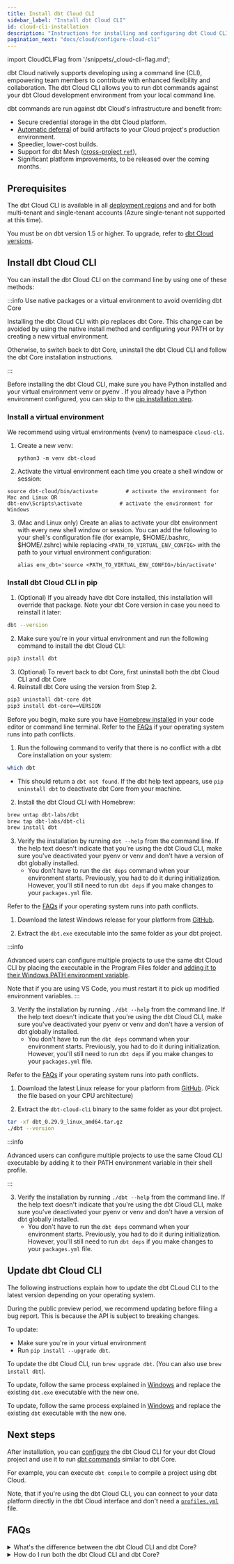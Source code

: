 ```yaml
---
title: Install dbt Cloud CLI 
sidebar_label: "Install dbt Cloud CLI"
id: cloud-cli-installation
description: "Instructions for installing and configuring dbt Cloud CLI"
pagination_next: "docs/cloud/configure-cloud-cli"
---
```


import CloudCLIFlag from '/snippets/_cloud-cli-flag.md';

<CloudCLIFlag/>


dbt Cloud natively supports developing using a command line (CLI), empowering team members to contribute with enhanced flexibility and collaboration. The dbt Cloud CLI allows you to run dbt commands against your dbt Cloud development environment from your local command line.

dbt commands are run against dbt Cloud's infrastructure and benefit from:

* Secure credential storage in the dbt Cloud platform.
* [Automatic deferral](/docs/cloud/about-cloud-develop-defer) of build artifacts to your Cloud project's production environment. 
* Speedier, lower-cost builds.
* Support for dbt Mesh ([cross-project `ref`](/docs/collaborate/govern/project-dependencies)),
* Significant platform improvements, to be released over the coming months.


## Prerequisites 
The dbt Cloud CLI is available in all [deployment regions](/docs/cloud/about-cloud/regions-ip-addresses) and and for both multi-tenant and single-tenant accounts (Azure single-tenant not supported at this time).

You must be on dbt version 1.5 or higher. To upgrade, refer to [dbt Cloud versions](/docs/dbt-versions/upgrade-core-in-cloud).

## Install dbt Cloud CLI

You can install the dbt Cloud CLI on the command line by using one of these methods:

<Tabs queryString="install">

<TabItem value="pip" label="Existing dbt Core users (pip)">

:::info Use native packages or a virtual environment to avoid overriding dbt Core

Installing the dbt Cloud CLI with pip replaces dbt Core. This change can be avoided by using the native install method and configuring your PATH or by creating a new virtual environment.

Otherwise, to switch back to dbt Core, uninstall the dbt Cloud CLI and follow the dbt Core installation instructions.

::: 

Before installing the dbt Cloud CLI, make sure you have Python installed and your virtual environment venv or pyenv . If you already have a Python environment configured, you can skip to the [pip installation step](#install-dbt-cloud-cli-in-pip).

### Install a virtual environment

We recommend using virtual environments (venv) to namespace `cloud-cli`.

1. Create a new venv:
   ```shell
   python3 -m venv dbt-cloud
    ```

2. Activate the virtual environment each time you create a shell window or session:
  ```shell   
  source dbt-cloud/bin/activate         # activate the environment for Mac and Linux OR
  dbt-env\Scripts\activate            # activate the environment for Windows
  ```

3. (Mac and Linux only) Create an alias to activate your dbt environment with every new shell window or session. You can add the following to your shell's configuration file (for example, $HOME/.bashrc, $HOME/.zshrc) while replacing `<PATH_TO_VIRTUAL_ENV_CONFIG>` with the path to your virtual environment configuration:
   ```shell
   alias env_dbt='source <PATH_TO_VIRTUAL_ENV_CONFIG>/bin/activate'
   ```
   
### Install dbt Cloud CLI in pip

1. (Optional) If you already have dbt Core installed, this installation will override that package. Note your dbt Core version in case you need to reinstall it later:

  ```bash
  dbt --version
  ```

2. Make sure you're in your virtual environment and run the following command to install the dbt Cloud CLI:

  ```bash
  pip3 install dbt
  ```

3. (Optional) To revert back to dbt Core, first uninstall both the dbt Cloud CLI and dbt Core
4. Reinstall dbt Core using the version from Step 2.

  ```bash
  pip3 uninstall dbt-core dbt
  pip3 install dbt-core==VERSION
  ```

</TabItem>
	
<TabItem value="brew" label="macOS (brew)">

Before you begin, make sure you have [Homebrew installed](http://brew.sh/) in your code editor or command line terminal. Refer to the [FAQs](#faqs) if your operating system runs into path conflicts.


1. Run the following command to verify that there is no conflict with a dbt Core installation on your system:
   
  ```bash
  which dbt
  ```
   - This should return a `dbt not found`. If the dbt help text appears, use `pip uninstall dbt` to deactivate dbt Core from your machine.
  
2. Install the dbt Cloud CLI with Homebrew: 

  ```bash
  brew untap dbt-labs/dbt
  brew tap dbt-labs/dbt-cli
  brew install dbt
  ```

3. Verify the installation by running `dbt --help` from the command line. If the help text doesn't indicate that you're using the dbt Cloud CLI, make sure you've deactivated your pyenv or venv and don't have a version of dbt globally installed.
   * You don't have to run the `dbt deps` command when your environment starts. Previously, you had to do it during initialization. However, you'll still need to run `dbt deps` if you make changes to your `packages.yml` file.

</TabItem>

<TabItem value="windows" label="Windows (native executable)">

Refer to the [FAQs](#faqs) if your operating system runs into path conflicts.

1. Download the latest Windows release for your platform from [GitHub](https://github.com/dbt-labs/dbt-cli/releases).

2. Extract the `dbt.exe` executable into the same folder as your dbt project.

:::info

Advanced users can configure multiple projects to use the same dbt Cloud CLI by placing the executable in the Program Files folder and [adding it to their Windows PATH environment variable](https://medium.com/@kevinmarkvi/how-to-add-executables-to-your-path-in-windows-5ffa4ce61a53).

Note that if you are using VS Code, you must restart it to pick up modified environment variables.
:::

3. Verify the installation by running `./dbt --help` from the command line. If the help text doesn't indicate that you're using the dbt Cloud CLI, make sure you've deactivated your pyenv or venv and don't have a version of dbt globally installed.
   * You don't have to run the `dbt deps` command when your environment starts. Previously, you had to do it during initialization. However, you'll still need to run `dbt deps` if you make changes to your `packages.yml` file.

</TabItem>

<TabItem value="linux" label="Linux (native executable)">

Refer to the [FAQs](#faqs) if your operating system runs into path conflicts.

1. Download the latest Linux release for your platform from [GitHub](https://github.com/dbt-labs/dbt-cli/releases). (Pick the file based on your CPU architecture)

2. Extract the `dbt-cloud-cli` binary to the same folder as your dbt project.

  ```bash
  tar -xf dbt_0.29.9_linux_amd64.tar.gz
  ./dbt --version
  ```

:::info

Advanced users can configure multiple projects to use the same Cloud CLI executable by adding it to their PATH environment variable in their shell profile.

:::

3. Verify the installation by running `./dbt --help` from the command line. If the help text doesn't indicate that you're using the dbt Cloud CLI, make sure you've deactivated your pyenv or venv and don't have a version of dbt globally installed.
   * You don't have to run the `dbt deps` command when your environment starts. Previously, you had to do it during initialization. However, you'll still need to run `dbt deps` if you make changes to your `packages.yml` file.

</TabItem>

</Tabs>


## Update dbt Cloud CLI

The following instructions explain how to update the dbt CLoud CLI to the latest version depending on your operating system. 

During the public preview period, we recommend updating before filing a bug report. This is because the API is subject to breaking changes.


<Tabs>
<TabItem value="existing" label="Existing dbt Core users (pip)">

To update:
- Make sure you're in your virtual environment
- Run `pip install --upgrade dbt`.
	
</TabItem>

<TabItem value="mac" label="macOS (brew)">

To update the dbt Cloud CLI, run `brew upgrade dbt`. (You can also use `brew install dbt`). 

</TabItem>

<TabItem value="windows" label="Windows (executable)">

To update, follow the same process explained in [Windows](/docs/cloud/cloud-cli-installation?install=windows#install-dbt-cloud-cli) and replace the existing `dbt.exe` executable with the new one.

</TabItem>

<TabItem value="linux" label="Linux (executable)">

To update, follow the same process explained in [Windows](/docs/cloud/cloud-cli-installation?install=linux#install-dbt-cloud-cli) and replace the existing `dbt` executable with the new one.

</TabItem>

</Tabs>


## Next steps

After installation, you can [configure](/docs/cloud/configure-cloud-cli) the dbt Cloud CLI for your dbt Cloud project and use it to run [dbt commands](/reference/dbt-commands) similar to dbt Core.  

For example, you can execute `dbt compile` to compile a project using dbt Cloud.

Note, that if you're using the dbt Cloud CLI, you can connect to your data platform directly in the dbt Cloud interface and don't need a [`profiles.yml`](/docs/core/connect-data-platform/profiles.yml) file. 


## FAQs

<details>

<summary>What's the difference between the dbt Cloud CLI and dbt Core?</summary>
The dbt Cloud CLI and <a href="https://github.com/dbt-labs/dbt-core">dbt Core</a>, an open-source project, are both command line tools that enable you to run dbt commands. The key distinction is the dbt Cloud CLI is tailored for dbt Cloud's infrastructure and integrates with all its <a href="https://docs.getdbt.com/docs/cloud/about-cloud/dbt-cloud-features">features</a>.

</details>

<details>
<summary>How do I run both the dbt Cloud CLI and dbt Core?</summary>
For compatibility, both the dbt Cloud CLI and dbt Core are invoked by running <code>dbt</code>. This can create path conflicts if your operating system selects one over the other based on your $PATH environment variable (settings).

If you have dbt Core installed locally, either:

1. Install using [pip](/docs/cloud/cloud-cli-installation?install=pip#install-dbt-cloud-cli).

2. Install natively, but ensure that you deactivate your Python environment or uninstall it using `pip uninstall dbt` before proceeding.  

3. (Advanced users) Install natively, but modify the $PATH environment variable to correctly point to the dbt Cloud CLI binary to use both dbt Cloud CLI and dbt Core together.

You can always uninstall the dbt Cloud CLI to return to using dbt Core.
</details>
